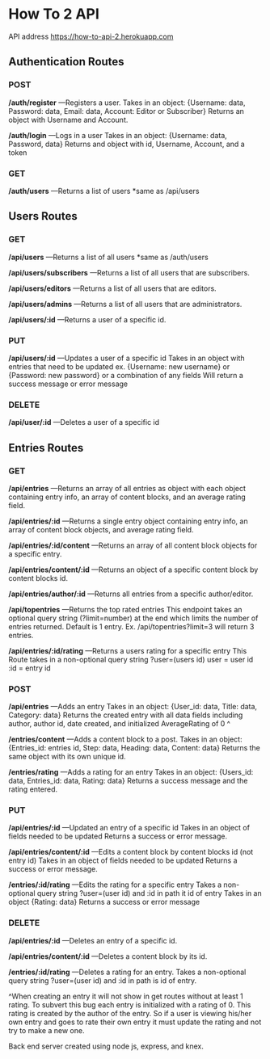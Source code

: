 # How To 2 API

API address https://how-to-api-2.herokuapp.com

## Authentication Routes

### POST 

**/auth/register**  —Registers a user. 
Takes in an object: 
{Username: data, Password: data, Email: data, Account: Editor or Subscriber}
Returns an object with Username and Account.

**/auth/login** —Logs in a user
Takes in an object:
{Username: data, Password, data}
Returns and object with id, Username, Account, and a token

### GET

**/auth/users** —Returns a list of users
*same as /api/users

## Users Routes

### GET

**/api/users** —Returns a list of all users
*same as /auth/users

**/api/users/subscribers** —Returns a list of all users that are subscribers.

**/api/users/editors** —Returns a list of all users that are editors.

**/api/users/admins** —Returns a list of all users that are administrators.

**/api/users/:id** —Returns a user of a specific id.

### PUT

**/api/users/:id** —Updates a user of a specific id
Takes in an object with entries that need to be updated
ex. {Username: new username} or {Password: new password} or a combination of any fields
Will return a success message or error message

### DELETE

**/api/user/:id** —Deletes a user of a specific id

## Entries Routes

### GET

**/api/entries** —Returns an array of all entries as object with each object containing entry info, an array of content blocks, and an average rating field.

**/api/entries/:id** —Returns a single entry object containing entry info, an array of content block objects, and average rating field.

**/api/entries/:id/content** —Returns an array of all content block objects for a specific entry.

**/api/entries/content/:id** —Returns an object of a specific content block by content blocks id.

**/api/entries/author/:id** —Returns all entries from a specific author/editor.

**/api/topentries** —Returns the top rated entries 
This endpoint takes an optional query string (?limit=number) at the end which limits the number of entries returned. Default is 1 entry. Ex. /api/topentries?limit=3 will return 3 entries.

**/api/entries/:id/rating** —Returns a users rating for a specific entry
This Route takes in a non-optional query string ?user=(users id)
user = user id
:id = entry id

### POST 

**/api/entries** —Adds an entry 
Takes in an object:
{User_id: data, Title: data, Category: data}
Returns the created entry with all data fields including author, author id, date created, and initialized AverageRating of 0 ^

**/entries/content** —Adds a content block to a post.
Takes in an object:
{Entries_id: entries id, Step: data, Heading: data, Content: data}
Returns the same object with its own unique id.

**/entries/rating** —Adds a rating for an entry
Takes in an object:
{Users_id: data, Entries_id: data, Rating: data}
Returns a success message and the rating entered. 

### PUT

**/api/entries/:id** —Updated an entry of a specific id
Takes in an object of fields needed to be updated 
Returns a success or error message.

**/api/entries/content/:id** —Edits a content block by content blocks id (not entry id)
Takes in an object of fields needed to be updated 
Returns a success or error message.

**/entries/:id/rating** —Edits the rating for a specific entry
Takes a non-optional query string ?user=(user id) and :id in path it id of entry 
Takes in an object {Rating: data}
Returns a success or error message


### DELETE

**/api/entries/:id** —Deletes an entry of a specific id.

**/api/entries/content/:id** —Deletes a content block by its id.

**/entries/:id/rating** —Deletes a rating for an entry.
Takes a non-optional query string ?user=(user id) and :id in path is id of entry.

^When creating an entry it will not show in get routes without at least 1 rating. To subvert this bug each entry is initialized with a rating of 0. This rating is created by the author of the entry. So if a user is viewing his/her own entry and goes to rate their own entry it must update the rating and not try to make a new one.


Back end server created using node js, express, and knex.
